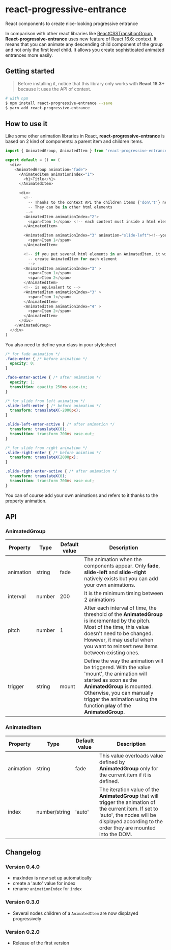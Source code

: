 # react-progressive-entrance
React components to create nice-looking progressive entrance

In comparison with other react libraries
like [ReactCSSTransitionGroup](https://reactjs.org/docs/animation.html),
**React-progressive-entrance** uses
new feature of React 16.6: context. It means that
you can animate any descending child component of the group and not only
the first level child.
It allows you create sophisticated animated entrances more easily.

## Getting started

> Before installing it, notice that this library only works with **React 16.3+** because it uses the API of context.

```bash
# with npm
$ npm install react-progressive-entrance --save
$ yarn add react-progressive-entrance
```

## How to use it

Like some other animation libraries in React, **react-progressive-entrance** is based on 2 kind of components:
a parent item and children items.

```js
import { AnimatedGroup, AnimatedItem } from 'react-progressive-entrance'

export default = () => (
  <div>
    <AnimatedGroup animation="fade">
      <AnimatedItem animationIndex="1">
        <h1>Title</h1>
      </AnimatedItem>

      <div>
        <!--
          -- Thanks to the context API the children items {'don\'t'} need to be direct children,
          -- They can be in other html elements
         -->
        <AnimatedItem animationIndex="2">
          <span>Item 1</span> <!-- each content must inside a html element -->
        </AnimatedItem>

        <AnimatedItem animationIndex="3" animation="slide-left"><!--you can override the animation -->
          <span>Item 1</span>
        </AnimatedItem>

        <!-- if you put several html elements in an AnimatedItem, it will automatically
          -- create AnimatedItem for each element
          -->
        <AnimatedItem animationIndex="3" >
          <span>Item 1</span>
          <span>Item 2</span>
        </AnimatedItem>
        <!-- is equivalent to -->
        <AnimatedItem animationIndex="3" >
          <span>Item 1</span>
        </AnimatedItem>
        <AnimatedItem animationIndex="4" >
          <span>Item 2</span>
        </AnimatedItem>
      </div>
    </AnimatedGroup>
  </div>
)

```

You also need to define your class in your stylesheet

```css
/* for fade animation */
.fade-enter { /* before animation */
  opacity: 0;
}

.fade-enter-active { /* after animation */
  opacity: 1;
  transition: opacity 250ms ease-in;
}

/* for slide from left animation */
.slide-left-enter { /* before animation */
  transform: translateX(-2000px);
}

.slide-left-enter-active { /* after animation */
  transform: translateX(0);
  transition: transform 700ms ease-out;
}

/* for slide from right animation */
.slide-right-enter { /* before animtion */
  transform: translateX(2000px);
}

.slide-right-enter-active { /* after animation */
  transform: translateX(0);
  transition: transform 700ms ease-out;
}

```

You can of course add your own animations and refers to it thanks to the property animation.

## API

### AnimatedGroup

| Property  | Type   | Default value | Description                                                                                                                                                                                                                                            |
|-----------|--------|---------------|--------------------------------------------------------------------------------------------------------------------------------------------------------------------------------------------------------------------------------------------------------|
| animation | string | fade          | The animation when the components appear. Only **fade**, **slide-left** and **slide-right** natively exists but you can add your own animations.                                                                                                       |
| interval  | number | 200           | It is the minimum timing between 2 animations                                                                                                                                                                                                          |
| pitch     | number | 1             | After each interval of time, the threshold of the **AnimatedGroup** is incremented by the pitch. Most of the time, this value doesn't need to be changed. However, it may useful when you want to reinsert new items between existing ones.            |
| trigger   | string | mount         | Define the way the animation will be triggered. With the value 'mount', the animation will started as soon as the **AnimatedGroup** is mounted. Otherwise, you can manually trigger the animation using the function **play** of the **AnimatedGroup**. |


### AnimatedItem

| Property | Type | Default value | Description |
|----------------|--------|---------------|-----------------------------------------------------------------------------------------------------|
| animation | string | fade | This value overloads value defined by **AnimatedGroup** only for the current item if it is defined. |
| index | number/string | 'auto' | The iteration value of the **AnimatedGroup** that will trigger the animation of the current item. If set to 'auto', the nodes will be displayed according to the order they are mounted into the DOM. |

## Changelog

### Version 0.4.0

* maxIndex is now set up automatically
* create a 'auto' value for index
* rename `animationIndex` for `index`

### Version 0.3.0

* Several nodes children of a `AnimatedItem` are now displayed progressively

### Version 0.2.0

* Release of the first version
